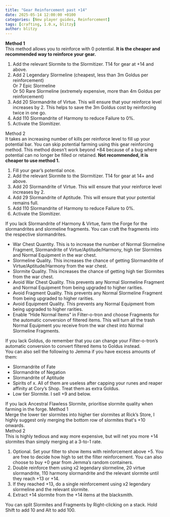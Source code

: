 ```yaml
---
title: "Gear Reinforcement past +14"
date: 2025-05-14 12:00:00 +0100
categories: [New player guides, Reinforcement]
tags: [crafting, 1.0.x, blitzy]
author: blitzy
---
```


**Method 1**  
This method allows you to reinforce with 0 potential. **It is the cheaper and recommended way to reinforce your gear.**

1. Add the relevant Slormite to the Slormitizer. T14 for gear at \+14 and above.  
2. Add 2 Legendary Slormeline (cheapest, less than 3m Goldus per reinforcement)  
   Or 7 Epic Slormeline  
   Or 50 Rare Slormeline (extremely expensive, more than 4m Goldus per reinforcement)  
3. Add 20 Slormandrite of Virtue. This will ensure that your reinforce level increases by 2\. This helps to save the 3m Goldus cost by reinforcing twice in one go.  
4. Add 110 Slormandrite of Harmony to reduce Failure to 0%.  
5. Activate the Slomitizer.

Method 2  
It takes an increasing number of kills per reinforce level to fill up your potential bar. You can skip potential farming using this gear reinforcing method. This method doesn’t work beyond \+84 because of a bug where potential can no longer be filled or retained. **Not recommended, it is cheaper to use method 1\.**

1. Fill your gear’s potential once.  
2. Add the relevant Slormite to the Slormitizer. T14 for gear at 14+ and above.  
3. Add 20 Slormandrite of Virtue. This will ensure that your reinforce level increases by 2\.  
4. Add 29 Slormandrite of Aptitude. This will ensure that your potential remains full.  
5. Add 110 Slormandrite of Harmony to reduce Failure to 0%.  
6. Activate the Slomitizer.

If you lack Slormandrite of Harmony & Virtue, farm the Forge for the slormandrites and slormeline fragments. You can craft the fragments into the respective slormandrites.

* War Chest Quantity. This is to increase the number of Normal Slormeline Fragment, Slormandrite of Virtue/Aptitude/Harmony, high tier Slormites and Normal Equipment in the war chest.  
* Slormeline Quality. This increases the chance of getting Slormandrite of Virtue/Aptitude/Harmony from the war chest.  
* Slormite Quality. This increases the chance of getting high tier Slormites from the war chest.  
* Avoid War Chest Quality. This prevents any Normal Slormeline Fragment and Normal Equipment from being upgraded to higher rarities.  
* Avoid Fragment Quality. This prevents any Normal Slormeline Fragment from being upgraded to higher rarities.  
* Avoid Equipment Quality. This prevents any Normal Equipment from being upgraded to higher rarities.  
* Enable “Hide Normal Items” in Filter-o-tron and choose Fragments for the automatic conversion of filtered items. This will turn all the trash Normal Equipment you receive from the war chest into Normal Slormeline Fragments.

If you lack Goldus, do remember that you can change your Filter-o-tron’s automatic conversion to convert filtered items to Goldus instead.  
You can also sell the following to Jemma if you have excess amounts of them:

* Slormandrite of Fate  
* Slormandrite of Negation  
* Slormandrite of Aptitude  
* Spirits of x. All of them are useless after capping your runes and reaper affinity at Cory’s Shop. Treat them as extra Goldus.  
* Low tier Slormite. I sell \+9 and below.

If you lack Ancestral Flawless Slormite, prioritise slormite quality when farming in the forge. Method 1  
Merge the lower tier slormites into higher tier slormites at Rick’s Store, I highly suggest only merging the bottom row of slormites that's \+10 onwards.  
Method 2  
This is highly tedious and way more expensive, but will net you more \+14 slormites than simply merging at a 3-to-1 rate.

1. Optional. Set your filter to show items with reinforcement above \+5. You are free to decide how high to set the filter reinforcement. You can also choose to buy \+0 gear from Jemma’s random containers.  
2. Double reinforce them using x2 legendary slormeline, 20 virtue slormandrite, 110 harmony slormandrite and the relevant slormite until they reach \+13 or \+14.  
3. If they reached \+13, do a single reinforcement using x2 legendary slormeline and the relevant slormite.  
4. Extract \+14 slormite from the \+14 items at the blacksmith.

You can split Slormites and Fragments by Right-clicking on a stack. Hold Shift to add 10 and Alt to add 100\.
